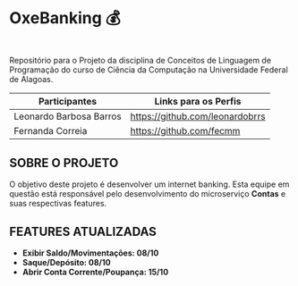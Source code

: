 #  OxeBanking 💰 <h1>

Repositório para o Projeto da disciplina de Conceitos de Linguagem de Programação do curso de Ciência da Computação na Universidade Federal de Alagoas.


Participantes	                       |Links para os Perfis
-----------------------------------  |  ------------------                                   
Leonardo Barbosa Barros              |https://github.com/leonardobrrs
Fernanda Correia    |https://github.com/fecmm

## SOBRE O PROJETO

O objetivo deste projeto é desenvolver um internet banking. Esta equipe em questão está responsável pelo desenvolvimento do microserviço **Contas** e suas respectivas features.

## FEATURES ATUALIZADAS

* **Exibir Saldo/Movimentações: 08/10**
* **Saque/Depósito: 08/10**
* **Abrir Conta Corrente/Poupança: 15/10**
